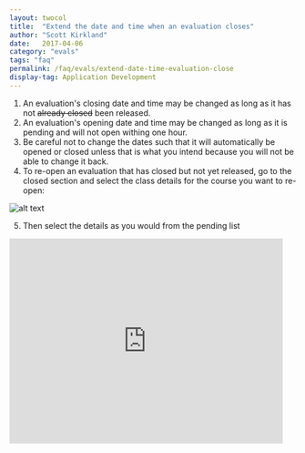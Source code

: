 ```yaml
---
layout: twocol
title:  "Extend the date and time when an evaluation closes"
author: "Scott Kirkland"
date:   2017-04-06
category: "evals"
tags: "faq"
permalink: /faq/evals/extend-date-time-evaluation-close
display-tag: Application Development
---
```


1. An evaluation's closing date and time may be changed as long as it has not ~~already closed~~ been released.
2. An evaluation's opening date and time may be changed as long as it is pending and will not open withing one hour.
3. Be careful not to change the dates such that it will automatically be opened or closed unless that is what you intend because you will not be able to change it back.
4. To re-open an evaluation that has closed but not yet released, go to the closed section and select the class details for the course you want to re-open:

![alt text](https://content.screencast.com/users/jsylvestre/folders/Snagit/media/65c7a376-b9f3-4f55-8291-acd421a20dca/06.04.2018-13.35.png "Closed Evals")

5. Then select the details as you would from the pending list

<iframe width="480" height="360" src="https://www.youtube.com/embed/sQvVyaDf5JM" frameborder="0"> </iframe>
